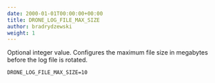 ```yaml
---
date: 2000-01-01T00:00:00+00:00
title: DRONE_LOG_FILE_MAX_SIZE
author: bradrydzewski
weight: 1
---
```


Optional integer value. Configures the maximum file size in megabytes before the log file is rotated.

```
DRONE_LOG_FILE_MAX_SIZE=10
```